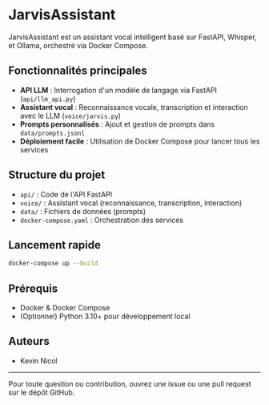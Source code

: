 # JarvisAssistant

JarvisAssistant est un assistant vocal intelligent basé sur FastAPI, Whisper, et Ollama, orchestré via Docker Compose.

## Fonctionnalités principales
- **API LLM** : Interrogation d'un modèle de langage via FastAPI (`api/llm_api.py`)
- **Assistant vocal** : Reconnaissance vocale, transcription et interaction avec le LLM (`voice/jarvis.py`)
- **Prompts personnalisés** : Ajout et gestion de prompts dans `data/prompts.jsonl`
- **Déploiement facile** : Utilisation de Docker Compose pour lancer tous les services

## Structure du projet
- `api/` : Code de l'API FastAPI
- `voice/` : Assistant vocal (reconnaissance, transcription, interaction)
- `data/` : Fichiers de données (prompts)
- `docker-compose.yaml` : Orchestration des services

## Lancement rapide
```sh
docker-compose up --build
```

## Prérequis
- Docker & Docker Compose
- (Optionnel) Python 3.10+ pour développement local

## Auteurs
- Kevin Nicol

---
Pour toute question ou contribution, ouvrez une issue ou une pull request sur le dépôt GitHub.
